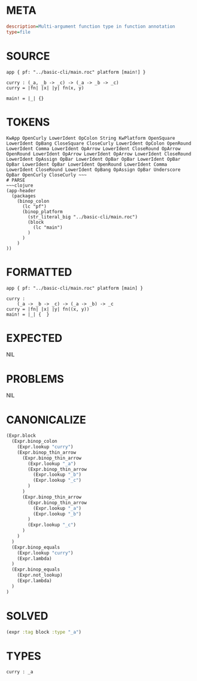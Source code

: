 # META
~~~ini
description=Multi-argument function type in function annotation
type=file
~~~
# SOURCE
~~~roc
app { pf: "../basic-cli/main.roc" platform [main!] }

curry : (_a, _b -> _c) -> (_a -> _b -> _c)
curry = |fn| |x| |y| fn(x, y)

main! = |_| {}
~~~
# TOKENS
~~~text
KwApp OpenCurly LowerIdent OpColon String KwPlatform OpenSquare LowerIdent OpBang CloseSquare CloseCurly LowerIdent OpColon OpenRound LowerIdent Comma LowerIdent OpArrow LowerIdent CloseRound OpArrow OpenRound LowerIdent OpArrow LowerIdent OpArrow LowerIdent CloseRound LowerIdent OpAssign OpBar LowerIdent OpBar OpBar LowerIdent OpBar OpBar LowerIdent OpBar LowerIdent OpenRound LowerIdent Comma LowerIdent CloseRound LowerIdent OpBang OpAssign OpBar Underscore OpBar OpenCurly CloseCurly ~~~
# PARSE
~~~clojure
(app-header
  (packages
    (binop_colon
      (lc "pf")
      (binop_platform
        (str_literal_big "../basic-cli/main.roc")
        (block
          (lc "main")
        )
      )
    )
))
~~~
# FORMATTED
~~~roc
app { pf: "../basic-cli/main.roc" platform [main] }

curry :
	(_a -> _b -> _c) -> (_a -> _b) -> _c
curry = |fn| |x| |y| fn((x, y))
main! = |_| {  }
~~~
# EXPECTED
NIL
# PROBLEMS
NIL
# CANONICALIZE
~~~clojure
(Expr.block
  (Expr.binop_colon
    (Expr.lookup "curry")
    (Expr.binop_thin_arrow
      (Expr.binop_thin_arrow
        (Expr.lookup "_a")
        (Expr.binop_thin_arrow
          (Expr.lookup "_b")
          (Expr.lookup "_c")
        )
      )
      (Expr.binop_thin_arrow
        (Expr.binop_thin_arrow
          (Expr.lookup "_a")
          (Expr.lookup "_b")
        )
        (Expr.lookup "_c")
      )
    )
  )
  (Expr.binop_equals
    (Expr.lookup "curry")
    (Expr.lambda)
  )
  (Expr.binop_equals
    (Expr.not_lookup)
    (Expr.lambda)
  )
)
~~~
# SOLVED
~~~clojure
(expr :tag block :type "_a")
~~~
# TYPES
~~~roc
curry : _a
~~~
